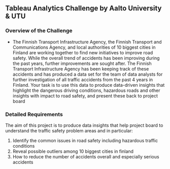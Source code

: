 ## Tableau Analytics Challenge by Aalto University & UTU
### Overview of the Challenge
- The Finnish Transport Infrastructure Agency, the Finnish Transport and Communications Agency, and local authorities of 10 biggest cities in Finland are working together to find new initiatives to improve road safety. While the overall trend of accidents has been improving during the past years, further improvements are sought after. The Finnish Transport Infrastructure Agency has been keeping track of these accidents and has produced a data set for the team of data analysts for further investigation of all traffic accidents from the past 4 years in Finland. Your task is to use this data to produce data-driven insights that highlight the dangerous driving conditions, hazardous roads and other insights with impact to road safety, and present these back to project board

### Detailed Requirements 
The aim of this project is to produce data insights that help project board to understand the traffic safety 
problem areas and in particular:
  1. Identify the common issues in road safety including hazardous traffic conditions
  2. Reveal possible outliers among 10 biggest cities in finland
  3. How to reduce the number of accidents overall and especially serious accidents
